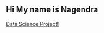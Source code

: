 ## Hi My name is Nagendra

<a href="https://github.com/nagensk9/INDE577_ML">Data Science Project!</a>

